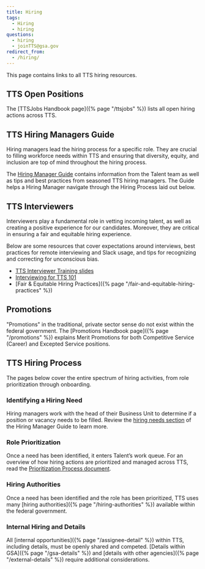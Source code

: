 ```yaml
---
title: Hiring
tags:
  - Hiring
  - hiring
questions:
  - hiring
  - joinTTS@gsa.gov
redirect_from:
  - /hiring/
---
```

This page contains links to all TTS hiring resources.

## TTS Open Positions

The \[TTSJobs Handbook page]({% page "/ttsjobs" %}) lists all open hiring actions
across TTS.

## TTS Hiring Managers Guide

Hiring managers lead the hiring process for a specific role. They are crucial to
filling workforce needs within TTS and ensuring that diversity, equity, and
inclusion are top of mind throughout the hiring process.

The
[Hiring Manager Guide](https://docs.google.com/document/d/1HDZYwc8E5_WepNvj55sqa3gc3W1NkHpd_110mSyD6RQ/edit)
contains information from the Talent team as well as tips and best practices
from seasoned TTS hiring managers. The Guide helps a Hiring Manager navigate
through the Hiring Process laid out below.

## TTS Interviewers

Interviewers play a fundamental role in vetting incoming talent, as well as
creating a positive experience for our candidates. Moreover, they are critical
in ensuring a fair and equitable hiring experience.

Below are some resources that cover expectations around interviews, best
practices for remote interviewing and Slack usage, and tips for recognizing and
correcting for unconscious bias.

* [TTS Interviewer Training slides](https://docs.google.com/presentation/d/17ZNmfN40kPOUlF5e6Xix7UlUH02gKQAkY23MhQusPxw/edit#slide=id.p1)
* [Interviewing for TTS 101](https://docs.google.com/document/d/13MdNbFeWgKWMycdlAhkNSG6Eet3_NAVETnpuIweuMrU/edit#heading=h.arj274vgsryn)
* \[Fair & Equitable Hiring
  Practices]({% page "/fair-and-equitable-hiring-practices" %})

## Promotions

"Promotions" in the traditional, private sector sense do not exist within the
federal government. The \[Promotions Handbook page]({% page "/promotions" %})
explains Merit Promotions for both Competitive Service (Career) and Excepted
Service positions.

## TTS Hiring Process

The pages below cover the entire spectrum of hiring activities, from role
prioritization through onboarding.

### Identifying a Hiring Need

Hiring managers work with the head of their Business Unit to determine if a
position or vacancy needs to be filled. Review the
[hiring needs section](https://docs.google.com/document/d/1HDZYwc8E5_WepNvj55sqa3gc3W1NkHpd_110mSyD6RQ/edit?ts=5fd020ec#bookmark=id.7wigkxq4jm1i)
of the Hiring Manager Guide to learn more.

### Role Prioritization

Once a need has been identified, it enters Talent’s work queue. For an overview
of how hiring actions are prioritized and managed across TTS, read the
[Prioritization Process document](https://docs.google.com/document/d/1V-7IyFIlLifgRg89TNKTS5oisOF-QdAZsWYCy7ot7AA/edit).

### Hiring Authorities

Once a need has been identified and the role has been prioritized, TTS uses many
\[hiring authorities]({% page "/hiring-authorities" %}) available within the
federal government.

### Internal Hiring and Details

All \[internal opportunities]({% page "/assignee-detail" %}) within TTS,
including details, must be openly shared and competed. \[Details within
GSA]({% page "/gsa-details" %}) and \[details with other
agencies]({% page "/external-details" %}) require additional considerations.